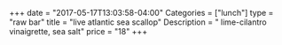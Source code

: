 +++
date = "2017-05-17T13:03:58-04:00"
Categories = ["lunch"]
type = "raw bar"
title = "live atlantic sea scallop"
Description = " lime-cilantro vinaigrette, sea salt"
price = "18"
+++

